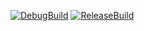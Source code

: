 [![DebugBuild](https://github.com/Discopydd/DirectXGame/actions/workflows/DebugBuild.yml/badge.svg)](https://github.com/Discopydd/DirectXGame/actions/workflows/DebugBuild.yml)
[![ReleaseBuild](https://github.com/Discopydd/DirectXGame/actions/workflows/ReleaseBuild.yml/badge.svg)](https://github.com/Discopydd/DirectXGame/actions/workflows/ReleaseBuild.yml)
